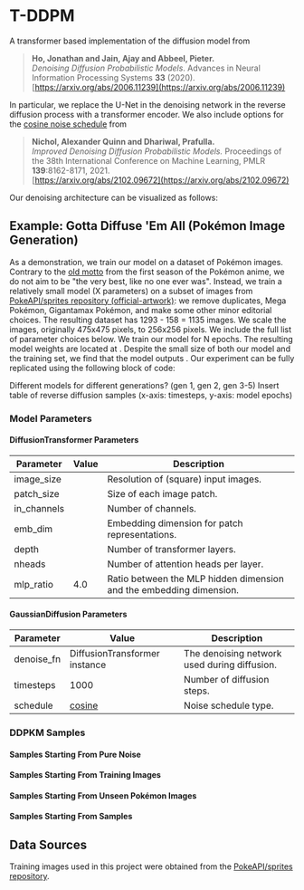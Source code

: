 # T-DDPM
A transformer based implementation of the diffusion model from

> **Ho, Jonathan and Jain, Ajay and Abbeel, Pieter.**  
> *Denoising Diffusion Probabilistic Models*. Advances in Neural Information Processing Systems **33** (2020).  
> [https://arxiv.org/abs/2006.11239](https://arxiv.org/abs/2006.11239)

In particular, we replace the U-Net in the denoising network in the reverse diffusion process with a transformer encoder. We also include options for the [cosine noise schedule](https://arxiv.org/pdf/2102.09672#equation.3.17) from

> **Nichol, Alexander Quinn and Dhariwal, Prafulla.**   
> *Improved Denoising Diffusion Probabilistic Models.* Proceedings of the 38th International Conference on Machine Learning, PMLR **139**:8162-8171, 2021.  
> [https://arxiv.org/abs/2102.09672](https://arxiv.org/abs/2102.09672)

Our denoising architecture can be visualized as follows:

## Example: Gotta Diffuse 'Em All (Pok&eacute;mon Image Generation)

As a demonstration, we train our model on a dataset of Pok&eacute;mon images. Contrary to the [old motto](https://www.youtube.com/watch?v=R4GIyJxvk94) from the first season of the Pok&eacute;mon anime, we do not aim to be "the very best, like no one ever was". Instead, we train a relatively small model (X parameters) on a subset of images from [PokeAPI/sprites repository (official-artwork)](https://github.com/PokeAPI/sprites/tree/master/sprites/pokemon/other/official-artwork): we remove duplicates, Mega Pok&eacute;mon, Gigantamax Pok&eacute;mon, and make some other minor editorial choices. The resulting dataset has 1293 - 158 = 1135 images. We scale the images, originally 475x475 pixels, to 256x256 pixels. We include the full list of parameter choices below. We train our model for N epochs. The resulting model weights are located at . Despite the small size of both our model and the training set, we find that the model outputs . Our experiment can be fully replicated using the following block of code:

Different models for different generations? (gen 1, gen 2, gen 3-5)
Insert table of reverse diffusion samples (x-axis: timesteps, y-axis: model epochs) 

### Model Parameters

#### DiffusionTransformer Parameters

| Parameter    | Value  | Description |
|--------------|--------|-------------|
| image_size   |     | Resolution of (square) input images. |
| patch_size   |      | Size of each image patch. |
| in_channels  |       | Number of channels. |
| emb_dim      |     | Embedding dimension for patch representations. |
| depth        |      | Number of transformer layers. |
| nheads       |      | Number of attention heads per layer. |
| mlp_ratio    | 4.0    | Ratio between the MLP hidden dimension and the embedding dimension. |

#### GaussianDiffusion Parameters

| Parameter  | Value         | Description |
|------------|---------------|-------------|
| denoise_fn | DiffusionTransformer instance | The denoising network used during diffusion. |
| timesteps  | 1000          | Number of diffusion steps. |
| schedule   | [cosine](https://arxiv.org/pdf/2102.09672#equation.3.17) | Noise schedule type. |

### DDPKM Samples

#### Samples Starting From Pure Noise

#### Samples Starting From Training Images

#### Samples Starting From Unseen Pok&eacute;mon Images

#### Samples Starting From Samples

## Data Sources

Training images used in this project were obtained from the [PokeAPI/sprites repository](https://github.com/PokeAPI/sprites).
